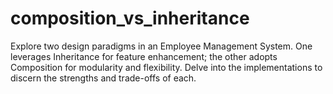 # composition_vs_inheritance
Explore two design paradigms in an Employee Management System. One leverages Inheritance for feature enhancement; the other adopts Composition for modularity and flexibility. Delve into the implementations to discern the strengths and trade-offs of each.
